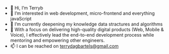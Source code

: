 - 👋 Hi, I’m Terryb
- 👀 I’m interested in web development, micro-frontend and everything javaScript
- 🌱 I’m currently deepening my knowledge data stractures and algorithms
- 💞️ With a focus on delivering high-quality digital products (Web, Mobile & Voice), I effectively lead the end-to-end development process while mentoring and empowering other engineers.
- 📫 I can be reached on terrydagbartels@gmail.com

<!---
Rynkobes/Rynkobes is a ✨ special ✨ repository because its `README.md` (this file) appears on your GitHub profile.
You can click the Preview link to take a look at your changes.
--->
